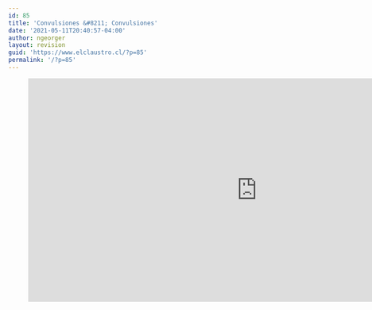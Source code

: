 ```yaml
---
id: 85
title: 'Convulsiones &#8211; Convulsiones'
date: '2021-05-11T20:40:57-04:00'
author: ngeorger
layout: revision
guid: 'https://www.elclaustro.cl/?p=85'
permalink: '/?p=85'
---
```


<figure class="wp-block-embed is-type-rich is-provider-soundcloud wp-block-embed-soundcloud wp-embed-aspect-4-3 wp-has-aspect-ratio"><div class="wp-block-embed__wrapper"><iframe frameborder="no" height="450" loading="lazy" scrolling="no" src="https://w.soundcloud.com/player/?visual=true&url=https%3A%2F%2Fapi.soundcloud.com%2Fplaylists%2F1706005&show_artwork=true&maxheight=1000&maxwidth=920" title="Convulsiones - Convulsiones by elclaustro" width="920"></iframe></div></figure>